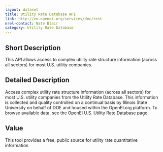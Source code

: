 ```yaml
---
layout: dataset
title: Utility Rate Database API
link: http://en.openei.org/services/doc/rest
nrel-contact: Nate Blair 
category: Utility Rate Database
---
```


## Short Description

This API allows access to complex utility 
rate structure information (across all sectors) for 
most U.S. utility companies. 

## Detailed Description

Access complex utility rate structure information
(across all sectors) for most U.S. utility companies from 
the Utility Rate Database. This information is collected 
and quality controlled on a continual basis by Illinois 
State University on behalf of DOE and housed within 
the OpenEI.org platform. To browse available data, 
see the OpenEI U.S. Utility Rate Database page.

## Value

This tool provides a free, public source for utility rate 
quantitative information.
